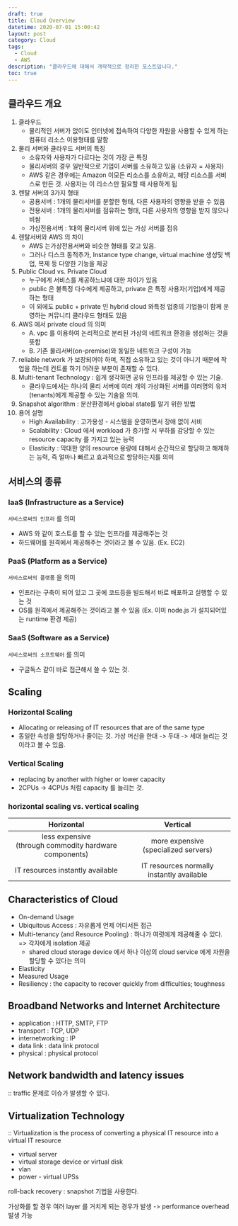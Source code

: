 ```yaml
---
draft: true
title: Cloud Overview
datetime: 2020-07-01 15:00:42
layout: post
category: Cloud
tags: 
  - Cloud
  - AWS
description: "클라우드에 대해서 개략적으로 정리한 포스트입니다."
toc: true
---
```


## 클라우드 개요

1. 클라우드
    - 물리적인 서버가 없이도 인터넷에 접속하여 다양한 자원을 사용할 수 있게 하는 컴퓨터 리소스 이용형태를 말함
2. 물리 서버와 클라우드 서버의 특징
    - 소유자와 사용자가 다르다는 것이 가장 큰 특징
    - 물리서버의 경우 일반적으로 기업이 서버를 소유하고 있음 (소유자 = 사용자)
    - AWS 같은 경우에는 Amazon 이모든 리소스를 소유하고, 해당 리소스를 서비스로 만든 것. 사용자는 이 리소스만 필요할 때 사용하게 됨
3. 렌탈 서버의 3가지 형태
    - 공용서버 : 1개의 물리서버를 분할한 형태, 다른 사용자의 영향을 받을 수 있음
    - 전용서버 : 1개의 물리서버를 점유하는 형태, 다른 사용자의 영향을 받지 않으나 비쌈
    - 가상전용서버 : 1대의 물리서버 위에 있는 가상 서버를 점유
4. 렌탈서버와 AWS 의 차이
    - AWS 는가상전용서버와 비슷한 형태를 갖고 있음.
    - 그러나 디스크 동적추가, Instance type change, virtual machine 생성및 백업, 복제 등 다양한 기능을 제공
5. Public Cloud vs. Private Cloud
    - 누구에게 서비스를 제공하느냐에 대한 차이가 있음
    - public 은 불특정 다수에게 제공하고, private 은 특정 사용자(기업)에게 제공하는 형태
    - 이 외에도 public + private 인 hybrid cloud 와특정 업종의 기업들이 함께 운영하는 커뮤니티 클라우드 형태도 있음
6. AWS 에서 private cloud 의 의미  
    - A. vpc 를 이용하여 논리적으로 분리된 가상의 네트워크 환경을 생성하는 것을 뜻함  
    - B. 기존 물리서버(on-premise)와 동일한 네트워크 구성이 가능
7. reliable network 가 보장되어야 하며, 직접 소유하고 있는 것이 아니기 때문에 작업을 하는데 컨트롤 하기 어려운 부분이 존재할 수 있다.
8. Multi-tenant Technology : 쉽게 생각하면 공유 인프라를 제공할 수 있는 기술.
    - 클라우드에서는 하나의 물리 서버에 여러 개의 가상화된 서버를 여러명의 유저(tenants)에게 제공할 수 있는 기술을 의미.
9. Snapshot algorithm : 분산환경에서 global state를 알기 위한 방법	
10. 용어 설명
    - High Availability : 고가용성 - 시스템을 운영하면서 장애 없이 서비
    - Scalability : Cloud 에서 workload 가 증가할 시 부하를 감당할 수 있는 resource capacity 를 가지고 있는 능력
    - Elasticity : 막대한 양의 resource 용량에 대해서 순간적으로 할당하고 해제하는 능력, 즉 얼마나 빠르고 효과적으로 할당하는지를 의미

## 서비스의 종류

### IaaS (Infrastructure as a Service)  

`서비스로써의 인프라` 를 의미

- AWS 와 같이 호스트를 할 수 있는 인프라를 제공해주는 것
- 하드웨어를 원격에서 제공해주는 것이라고 볼 수 있음. (Ex. EC2)

### PaaS (Platform as a Service)

`서비스로써의 플랫폼` 을 의미

- 인프라는 구축이 되어 있고 그 곳에 코드등을 빌드해서 바로 배포하고 실행할 수 있는 것
- OS를 원격에서 제공해주는 것이라고 볼 수 있음 (Ex. 이미 node.js 가 설치되어있는 runtime 환경 제공)

### SaaS (Software as a Service)

`서비스로써의 소프트웨어` 를 의미

- 구글독스 같이 바로 접근해서 쓸 수 있는 것.

## Scaling

### Horizontal Scaling

- Allocating or releasing of IT resources that are of the same type
- 동일한 속성을 할당하거나 줄이는 것. 가상 머신을 한대 -> 두대 -> 세대 늘리는 것이라고 볼 수 있음.

### Vertical Scaling

- replacing by another with higher or lower capacity
- 2CPUs -> 4CPUs 처럼 capacity 를 늘리는 것.

### horizontal scaling vs. vertical scaling

|Horizontal|Vertical|
|:---:|:---:|
|less expensive<br />(through commodity hardware components) | more expensive<br />(specialized servers)|
|IT resources instantly available | IT resources normally instantly available|

## Characteristics of Cloud

- On-demand Usage
- Ubiquitous Access : 자유롭게 언제 어디서든 접근
- Multi-tenancy (and Resource Pooling) : 하나가 여럿에게 제공해줄 수 있다. => 각자에게 isolation 제공
  - shared cloud storage device 에서 하나 이상의 cloud service 에게 자원을 할당할 수 있다는 의미
- Elasticity
- Measured Usage
- Resiliency : the capacity to recover quickly from difficulties; toughness

## Broadband Networks and Internet Architecture

- application : HTTP, SMTP, FTP
- transport : TCP, UDP
- internetworking : IP
- data link : data link protocol
- physical : physical protocol

## Network bandwidth and latency issues

:: traffic 문제로 이슈가 발생할 수 있다.

## Virtualization Technology

:: Virtualization is the process of converting a physical IT resource into a virtual IT  resource

- virtual server
- virtual storage device or virtual disk
- vlan
- power - virtual UPSs

roll-back recovery : snapshot 기법을 사용한다.

가상화를 할 경우 여러 layer 를 거치게 되는 경우가 발생 -> performance overhead 발생 가능

